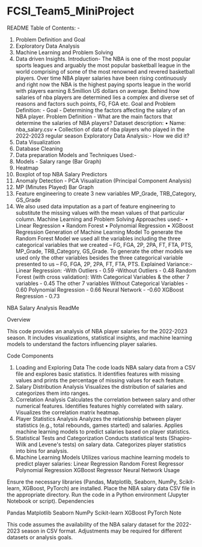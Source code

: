 # FCSI_Team5_MiniProject


README
Table of Contents: -
1.	Problem Definition and Goal
2.	Exploratory Data Analysis
3.	Machine Learning and Problem Solving
4.	Data driven Insights.
Introduction-
The NBA is one of the most popular sports leagues and arguably the most popular basketball league in the world comprising of some of the most renowned and revered basketball players. Over time NBA player salaries have been rising continuously and right now the NBA is the highest paying sports league in the world with players earning 8.5million US dollars on average. Behind how salaries of nba players are determined lies a complex and diverse set of reasons and factors such points, FG, FGA etc.
Goal and Problem Definition: -
Goal - Determining the factors affecting the salary of an NBA player.
Problem Definition - What are the main factors that determine the salaries of NBA players?
Dataset description:
•	Name: nba_salary.csv
•	Collection of data of nba players who played in the 2022-2023 regular season
Exploratory Data Analysis:-
How we did it?
1.	Data Visualization
2.	Database Cleaning
3.	Data preparation
Models and Techniques Used:-
1.	Models - Salary range (Bar Graph)
2.	Heatmap
3.	Boxplot of top NBA Salary Predictors
4.	Anomaly Detection - PCA Visualization (Principal Component Analysis)
5.	MP (Minutes Played) Bar Graph 
6.	Feature engineering to create 3 new variables MP_Grade, TRB_Category, GS_Grade
7.	We also used data imputation as a part of feature engineering to substitute the missing values with the mean values of that particular column.
Machine Learning and Problem Solving
Approaches used:-
•	Linear Regression
•	Random Forest
•	Polynomial Regression
•	XGBoost Regression
Generation of Machine Learning Model
To generate the Random Forest Model we used all the variables including the three categorical variables that we created – FG, FGA, 2P, 2PA, FT, FTA, PTS, MP_Grade, TRB_Category, GS_Grade.
To generate the other models we used only the other variables besides the three categorical variable presented to us – FG, FGA, 2P, 2PA, FT, FTA, PTS.
Explained Variance:-
Linear Regression: 
-With Outliers - 0.59
-Without Outliers - 0.48
Random Forest (with cross validation): 
With Categorical Variables & the other 7 variables - 0.45
The other 7 variables Without Categorical Variables - 0.60
Polynomial Regression - 0.66
Neural Network - -0.60
XGBoost Regression - 0.73



NBA Salary Analysis ReadMe

Overview

This code provides an analysis of NBA player salaries for the 2022-2023 season. It includes visualizations, statistical insights, and machine learning models to understand the factors influencing player salaries.

Code Components

1. Loading and Exploring Data
The code loads NBA salary data from a CSV file and explores basic statistics.
It identifies features with missing values and prints the percentage of missing values for each feature.
2. Salary Distribution Analysis
Visualizes the distribution of salaries and categorizes them into ranges.
3. Correlation Analysis
Calculates the correlation between salary and other numerical features.
Identifies features highly correlated with salary.
Visualizes the correlation matrix heatmap.
4. Player Statistics Analysis
Analyzes the relationship between player statistics (e.g., total rebounds, games started) and salaries.
Applies machine learning models to predict salaries based on player statistics.
5. Statistical Tests and Categorization
Conducts statistical tests (Shapiro-Wilk and Levene's tests) on salary data.
Categorizes player statistics into bins for analysis.
6. Machine Learning Models
Utilizes various machine learning models to predict player salaries:
Linear Regression
Random Forest Regressor
Polynomial Regression
XGBoost Regressor
Neural Network
Usage

Ensure the necessary libraries (Pandas, Matplotlib, Seaborn, NumPy, Scikit-learn, XGBoost, PyTorch) are installed.
Place the NBA salary data CSV file in the appropriate directory.
Run the code in a Python environment (Jupyter Notebook or script).
Dependencies

Pandas
Matplotlib
Seaborn
NumPy
Scikit-learn
XGBoost
PyTorch
Note

This code assumes the availability of the NBA salary dataset for the 2022-2023 season in CSV format.
Adjustments may be required for different datasets or analysis goals.


